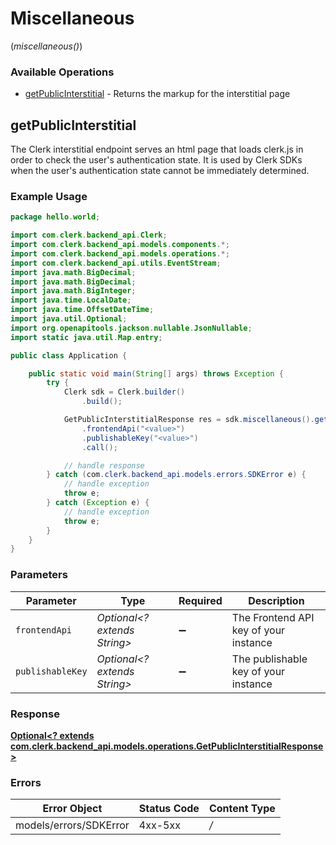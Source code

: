 # Miscellaneous
(*miscellaneous()*)

### Available Operations

* [getPublicInterstitial](#getpublicinterstitial) - Returns the markup for the interstitial page

## getPublicInterstitial

The Clerk interstitial endpoint serves an html page that loads clerk.js in order to check the user's authentication state.
It is used by Clerk SDKs when the user's authentication state cannot be immediately determined.

### Example Usage

```java
package hello.world;

import com.clerk.backend_api.Clerk;
import com.clerk.backend_api.models.components.*;
import com.clerk.backend_api.models.operations.*;
import com.clerk.backend_api.utils.EventStream;
import java.math.BigDecimal;
import java.math.BigDecimal;
import java.math.BigInteger;
import java.time.LocalDate;
import java.time.OffsetDateTime;
import java.util.Optional;
import org.openapitools.jackson.nullable.JsonNullable;
import static java.util.Map.entry;

public class Application {

    public static void main(String[] args) throws Exception {
        try {
            Clerk sdk = Clerk.builder()
                .build();

            GetPublicInterstitialResponse res = sdk.miscellaneous().getPublicInterstitial()
                .frontendApi("<value>")
                .publishableKey("<value>")
                .call();

            // handle response
        } catch (com.clerk.backend_api.models.errors.SDKError e) {
            // handle exception
            throw e;
        } catch (Exception e) {
            // handle exception
            throw e;
        }
    }
}
```

### Parameters

| Parameter                             | Type                                  | Required                              | Description                           |
| ------------------------------------- | ------------------------------------- | ------------------------------------- | ------------------------------------- |
| `frontendApi`                         | *Optional<? extends String>*          | :heavy_minus_sign:                    | The Frontend API key of your instance |
| `publishableKey`                      | *Optional<? extends String>*          | :heavy_minus_sign:                    | The publishable key of your instance  |


### Response

**[Optional<? extends com.clerk.backend_api.models.operations.GetPublicInterstitialResponse>](../../models/operations/GetPublicInterstitialResponse.md)**
### Errors

| Error Object           | Status Code            | Content Type           |
| ---------------------- | ---------------------- | ---------------------- |
| models/errors/SDKError | 4xx-5xx                | */*                    |
